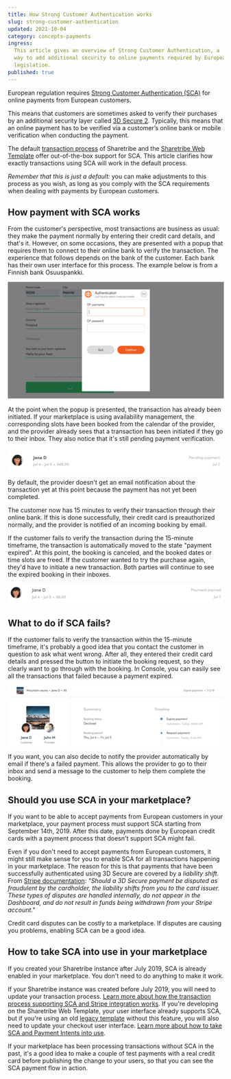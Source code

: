 ```yaml
---
title: How Strong Customer Authentication works
slug: strong-customer-authentication
updated: 2021-10-04
category: concepts-payments
ingress:
  This article gives an overview of Strong Customer Authentication, a
  way to add additional security to online payments required by European
  legislation.
published: true
---
```


European regulation requires
[Strong Customer Authentication (SCA)](https://stripe.com/guides/strong-customer-authentication)
for online payments from European customers.

This means that customers are sometimes asked to verify their purchases
by an additional security layer called
[3D Secure 2](https://stripe.com/gb/guides/3d-secure-2). Typically, this
means that an online payment has to be verified via a customer’s online
bank or mobile verification when conducting the payment.

The default [transaction process](/concepts/transaction-process/) of
Sharetribe and the
[Sharetribe Web Template](https://github.com/sharetribe/web-template/)
offer out-of-the-box support for SCA. This article clarifies how exactly
transactions using SCA will work in the default process.

_Remember that this is just a default:_ you can make adjustments to this
process as you wish, as long as you comply with the SCA requirements
when dealing with payments by European customers.

## How payment with SCA works

From the customer's perspective, most transactions are business as
usual: they make the payment normally by entering their credit card
details, and that's it. However, on some occasions, they are presented
with a popup that requires them to connect to their online bank to
verify the transaction. The experience that follows depends on the bank
of the customer. Each bank has their own user interface for this
process. The example below is from a Finnish bank Osuuspankki.

![SCA in action](sca_op_authentication.png 'SCA in action')

At the point when the popup is presented, the transaction has already
been initiated. If your marketplace is using availability management,
the corresponding slots have been booked from the calendar of the
provider, and the provider already sees that a transaction has been
initiated if they go to their inbox. They also notice that it's still
pending payment verification.

![Pending payment](sca_pending_payment.png 'Pending payment')

By default, the provider doesn't get an email notification about the
transaction yet at this point because the payment has not yet been
completed.

The customer now has 15 minutes to verify their transaction through
their online bank. If this is done successfully, their credit card is
preauthorized normally, and the provider is notified of an incoming
booking by email.

If the customer fails to verify the transaction during the 15-minute
timeframe, the transaction is automatically moved to the state "payment
expired". At this point, the booking is canceled, and the booked dates
or time slots are freed. If the customer wanted to try the purchase
again, they'd have to initiate a new transaction. Both parties will
continue to see the expired booking in their inboxes.

![Payment expired](sca_payment_expired.png 'Payment expired')

## What to do if SCA fails?

If the customer fails to verify the transaction within the 15-minute
timeframe, it's probably a good idea that you contact the customer in
question to ask what went wrong. After all, they entered their credit
card details and pressed the button to initiate the booking request, so
they clearly want to go through with the booking. In Console, you can
easily see all the transactions that failed because a payment expired.

![Expired payment in Console](sca_console.png 'Expired payment in Console')

If you want, you can also decide to notify the provider automatically by
email if there's a failed payment. This allows the provider to go to
their inbox and send a message to the customer to help them complete the
booking.

## Should you use SCA in your marketplace?

If you want to be able to accept payments from European customers in
your marketplace, your payment process must support SCA starting from
September 14th, 2019. After this date, payments done by European credit
cards with a payment process that doesn't support SCA might fail.

Even if you don't need to accept payments from European customers, it
might still make sense for you to enable SCA for all transactions
happening in your marketplace. The reason for this is that payments that
have been successfully authenticated using 3D Secure are covered by a
_liability shift_. From
[Stripe documentation](https://stripe.com/docs/payments/3d-secure#disputed-payments):
_"Should a 3D Secure payment be disputed as fraudulent by the
cardholder, the liability shifts from you to the card issuer. These
types of disputes are handled internally, do not appear in the
Dashboard, and do not result in funds being withdrawn from your Stripe
account."_

Credit card disputes can be costly to a marketplace. If disputes are
causing you problems, enabling SCA can be a good idea.

## How to take SCA into use in your marketplace

<info>

If you created your Sharetribe instance after July 2019, SCA is already
enabled in your marketplace. You don't need to do anything to make it
work.

</info>

If your Sharetribe instance was created before July 2019, you will need
to update your transaction process.
[Learn more about how the transaction process supporting SCA and Stripe integration works](/concepts/payment-intents/).
If you're developing on the Sharetribe Web Template, your user interface
already supports SCA, but if you're using an old
[legacy template](https://www.sharetribe.com/docs/ftw/legacy-templates/)
without this feature, you will also need to update your checkout user
interface.
[Learn more about how to take SCA and Payment Intents into use](/how-to/enable-payment-intents/).

If your marketplace has been processing transactions without SCA in the
past, it's a good idea to make a couple of test payments with a real
credit card before publishing the change to your users, so that you can
see the SCA payment flow in action.
